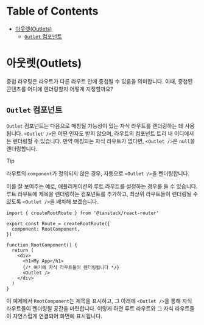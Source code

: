 # Table of Contents

- [아웃렛(Outlets)](#아웃렛outlets)
  - [`Outlet` 컴포넌트](#outlet-컴포넌트)

# 아웃렛(Outlets)

중첩 라우팅은 라우트가 다른 라우트 안에 중첩될 수 있음을 의미합니다. 이때, 중첩된 콘텐츠를 어디에 렌더링할지 어떻게 지정할까요?


## `Outlet` 컴포넌트

`Outlet` 컴포넌트는 다음으로 매칭될 가능성이 있는 자식 라우트를 렌더링하는 데 사용됩니다. `<Outlet />`은 어떤 인자도 받지 않으며, 라우트의 컴포넌트 트리 내 어디에서든 렌더링할 수 있습니다. 만약 매칭되는 자식 라우트가 없다면, `<Outlet />`은 `null`을 렌더링합니다.

> [!TIP]
> 라우트의 `component`가 정의되지 않은 경우, 자동으로 `<Outlet />`을 렌더링합니다.

이를 잘 보여주는 예로, 애플리케이션의 루트 라우트를 설정하는 경우를 들 수 있습니다. 루트 라우트에 제목을 렌더링하는 컴포넌트를 추가하고, 최상위 라우트들이 렌더링될 수 있도록 `<Outlet />`을 배치해 보겠습니다.

```tsx
import { createRootRoute } from '@tanstack/react-router'

export const Route = createRootRoute({
  component: RootComponent,
})

function RootComponent() {
  return (
    <div>
      <h1>My App</h1>
      {/* 여기에 자식 라우트들이 렌더링됩니다 */}
      <Outlet />
    </div>
  )
}
```

이 예제에서 `RootComponent`는 제목을 표시하고, 그 아래에 `<Outlet />`을 통해 자식 라우트들이 렌더링될 공간을 마련합니다. 이렇게 하면 루트 라우트와 그 자식 라우트들이 자연스럽게 연결되어 화면에 표시됩니다.


